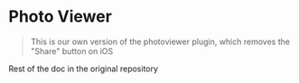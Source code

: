 # Photo Viewer  
> This is our own version of the photoviewer plugin, which removes the "Share" button on iOS

Rest of the doc in the original repository
